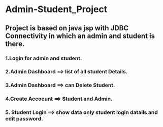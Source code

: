 # Admin-Student_Project

## Project is based on java jsp with JDBC Connectivity  in which an admin and student is there.
### 1.Login for admin and student.
### 2.Admin Dashboard ==> list of all student Details.
### 3.Admin Dashboard ==> can Delete Student.
### 4.Create Accocunt ==> Student and Admin.
### 5. Student Login ==> show data only student login datails and edit password.

